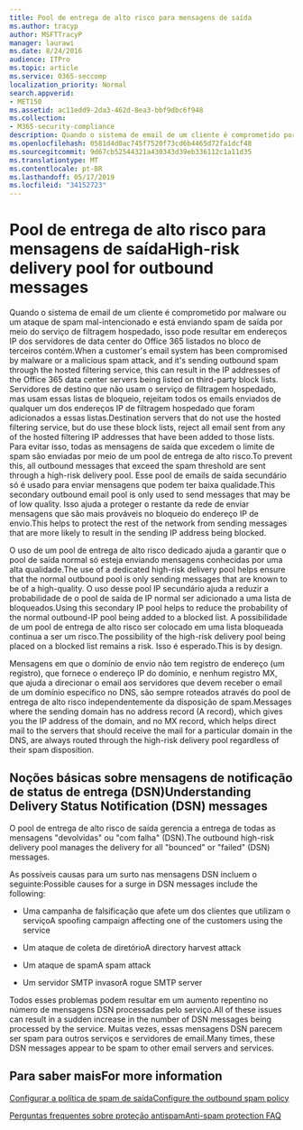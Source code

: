 ```yaml
---
title: Pool de entrega de alto risco para mensagens de saída
ms.author: tracyp
author: MSFTTracyP
manager: laurawi
ms.date: 8/24/2016
audience: ITPro
ms.topic: article
ms.service: O365-seccomp
localization_priority: Normal
search.appverid:
- MET150
ms.assetid: ac11edd9-2da3-462d-8ea3-bbf9dbc6f948
ms.collection:
- M365-security-compliance
description: Quando o sistema de email de um cliente é comprometido por malware ou um ataque de spam mal-intencionado e está enviando spam de saída por meio do serviço de filtragem hospedado, isso pode resultar em endereços IP dos servidores de data center do Office 365 listados no bloco de terceiros contém.
ms.openlocfilehash: 0581d4d0ac745f7520f73cd6b4465d72fa1dcf48
ms.sourcegitcommit: 9d67cb52544321a430343d39eb336112c1a11d35
ms.translationtype: MT
ms.contentlocale: pt-BR
ms.lasthandoff: 05/17/2019
ms.locfileid: "34152723"
---
```

# <a name="high-risk-delivery-pool-for-outbound-messages"></a><span data-ttu-id="a7a7b-103">Pool de entrega de alto risco para mensagens de saída</span><span class="sxs-lookup"><span data-stu-id="a7a7b-103">High-risk delivery pool for outbound messages</span></span>

<span data-ttu-id="a7a7b-104">Quando o sistema de email de um cliente é comprometido por malware ou um ataque de spam mal-intencionado e está enviando spam de saída por meio do serviço de filtragem hospedado, isso pode resultar em endereços IP dos servidores de data center do Office 365 listados no bloco de terceiros contém.</span><span class="sxs-lookup"><span data-stu-id="a7a7b-104">When a customer's email system has been compromised by malware or a malicious spam attack, and it's sending outbound spam through the hosted filtering service, this can result in the IP addresses of the Office 365 data center servers being listed on third-party block lists.</span></span> <span data-ttu-id="a7a7b-105">Servidores de destino que não usam o serviço de filtragem hospedado, mas usam essas listas de bloqueio, rejeitam todos os emails enviados de qualquer um dos endereços IP de filtragem hospedado que foram adicionados a essas listas.</span><span class="sxs-lookup"><span data-stu-id="a7a7b-105">Destination servers that do not use the hosted filtering service, but do use these block lists, reject all email sent from any of the hosted filtering IP addresses that have been added to those lists.</span></span> <span data-ttu-id="a7a7b-106">Para evitar isso, todas as mensagens de saída que excedem o limite de spam são enviadas por meio de um pool de entrega de alto risco.</span><span class="sxs-lookup"><span data-stu-id="a7a7b-106">To prevent this, all outbound messages that exceed the spam threshold are sent through a high-risk delivery pool.</span></span> <span data-ttu-id="a7a7b-107">Esse pool de emails de saída secundário só é usado para enviar mensagens que podem ter baixa qualidade.</span><span class="sxs-lookup"><span data-stu-id="a7a7b-107">This secondary outbound email pool is only used to send messages that may be of low quality.</span></span> <span data-ttu-id="a7a7b-108">Isso ajuda a proteger o restante da rede de enviar mensagens que são mais prováveis no bloqueio do endereço IP de envio.</span><span class="sxs-lookup"><span data-stu-id="a7a7b-108">This helps to protect the rest of the network from sending messages that are more likely to result in the sending IP address being blocked.</span></span>
  
<span data-ttu-id="a7a7b-109">O uso de um pool de entrega de alto risco dedicado ajuda a garantir que o pool de saída normal só esteja enviando mensagens conhecidas por uma alta qualidade.</span><span class="sxs-lookup"><span data-stu-id="a7a7b-109">The use of a dedicated high-risk delivery pool helps ensure that the normal outbound pool is only sending messages that are known to be of a high-quality.</span></span> <span data-ttu-id="a7a7b-110">O uso desse pool IP secundário ajuda a reduzir a probabilidade de o pool de saída de IP normal ser adicionado a uma lista de bloqueados.</span><span class="sxs-lookup"><span data-stu-id="a7a7b-110">Using this secondary IP pool helps to reduce the probability of the normal outbound-IP pool being added to a blocked list.</span></span> <span data-ttu-id="a7a7b-111">A possibilidade de um pool de entrega de alto risco ser colocado em uma lista bloqueada continua a ser um risco.</span><span class="sxs-lookup"><span data-stu-id="a7a7b-111">The possibility of the high-risk delivery pool being placed on a blocked list remains a risk.</span></span> <span data-ttu-id="a7a7b-112">Isso é esperado.</span><span class="sxs-lookup"><span data-stu-id="a7a7b-112">This is by design.</span></span>
  
<span data-ttu-id="a7a7b-113">Mensagens em que o domínio de envio não tem registro de endereço (um registro), que fornece o endereço IP do domínio, e nenhum registro MX, que ajuda a direcionar o email aos servidores que devem receber o email de um domínio específico no DNS, são sempre roteados através do pool de entrega de alto risco independentemente da disposição de spam.</span><span class="sxs-lookup"><span data-stu-id="a7a7b-113">Messages where the sending domain has no address record (A record), which gives you the IP address of the domain, and no MX record, which helps direct mail to the servers that should receive the mail for a particular domain in the DNS, are always routed through the high-risk delivery pool regardless of their spam disposition.</span></span>
  
## <a name="understanding-delivery-status-notification-dsn-messages"></a><span data-ttu-id="a7a7b-114">Noções básicas sobre mensagens de notificação de status de entrega (DSN)</span><span class="sxs-lookup"><span data-stu-id="a7a7b-114">Understanding Delivery Status Notification (DSN) messages</span></span>

<span data-ttu-id="a7a7b-115">O pool de entrega de alto risco de saída gerencia a entrega de todas as mensagens "devolvidas" ou "com falha" (DSN).</span><span class="sxs-lookup"><span data-stu-id="a7a7b-115">The outbound high-risk delivery pool manages the delivery for all "bounced" or "failed" (DSN) messages.</span></span>
  
<span data-ttu-id="a7a7b-116">As possíveis causas para um surto nas mensagens DSN incluem o seguinte:</span><span class="sxs-lookup"><span data-stu-id="a7a7b-116">Possible causes for a surge in DSN messages include the following:</span></span>
  
- <span data-ttu-id="a7a7b-117">Uma campanha de falsificação que afete um dos clientes que utilizam o serviço</span><span class="sxs-lookup"><span data-stu-id="a7a7b-117">A spoofing campaign affecting one of the customers using the service</span></span>
    
- <span data-ttu-id="a7a7b-118">Um ataque de coleta de diretório</span><span class="sxs-lookup"><span data-stu-id="a7a7b-118">A directory harvest attack</span></span>
    
- <span data-ttu-id="a7a7b-119">Um ataque de spam</span><span class="sxs-lookup"><span data-stu-id="a7a7b-119">A spam attack</span></span>
    
- <span data-ttu-id="a7a7b-120">Um servidor SMTP invasor</span><span class="sxs-lookup"><span data-stu-id="a7a7b-120">A rogue SMTP server</span></span>
    
<span data-ttu-id="a7a7b-121">Todos esses problemas podem resultar em um aumento repentino no número de mensagens DSN processadas pelo serviço.</span><span class="sxs-lookup"><span data-stu-id="a7a7b-121">All of these issues can result in a sudden increase in the number of DSN messages being processed by the service.</span></span> <span data-ttu-id="a7a7b-122">Muitas vezes, essas mensagens DSN parecem ser spam para outros serviços e servidores de email.</span><span class="sxs-lookup"><span data-stu-id="a7a7b-122">Many times, these DSN messages appear to be spam to other email servers and services.</span></span>
  
## <a name="for-more-information"></a><span data-ttu-id="a7a7b-123">Para saber mais</span><span class="sxs-lookup"><span data-stu-id="a7a7b-123">For more information</span></span>

[<span data-ttu-id="a7a7b-124">Configurar a política de spam de saída</span><span class="sxs-lookup"><span data-stu-id="a7a7b-124">Configure the outbound spam policy</span></span>](configure-the-outbound-spam-policy.md)
  
[<span data-ttu-id="a7a7b-125">Perguntas frequentes sobre proteção antispam</span><span class="sxs-lookup"><span data-stu-id="a7a7b-125">Anti-spam protection FAQ</span></span>](anti-spam-protection-faq.md)
  

